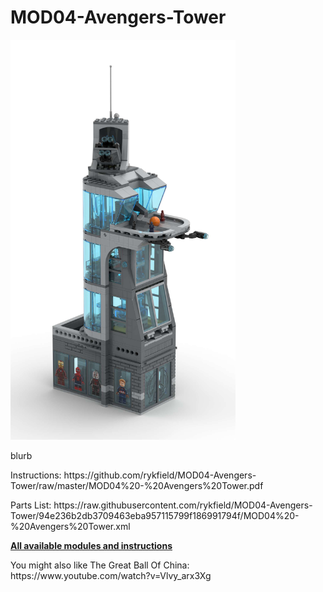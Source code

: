 <a name="README"></a>
# MOD04-Avengers-Tower

<img width="360" height="640" src="https://github.com/rykfield/MOD04-Avengers-Tower/raw/master/Render_MOD04_01.jpg">
<BR>

blurb

<P>Instructions: https://github.com/rykfield/MOD04-Avengers-Tower/raw/master/MOD04%20-%20Avengers%20Tower.pdf

<P>Parts List: https://raw.githubusercontent.com/rykfield/MOD04-Avengers-Tower/94e236b2db3709463eba957115799f186991794f/MOD04%20-%20Avengers%20Tower.xml

<P>

<P><a href="https://github.com/rykfield/REF00-Module-Overview"><B>All available modules and instructions</b></a>

<P>You might also like The Great Ball Of China: https://www.youtube.com/watch?v=Vlvy_arx3Xg